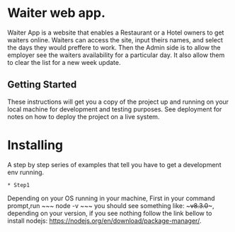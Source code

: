 # Waiter web app.
Waiter App is a website that enables a Restaurant or a Hotel owners to get waiters online. Waiters can access the site, input theirs names, and select the days they would preffere to work. Then the Admin side is to allow the employer see the waiters availability for a particular day. It also allow them to clear the list for a new week update.

## Getting Started
These instructions will get you a copy of the project up and running on your local machine for development and testing purposes. See deployment for notes on how to deploy the project on a live system.

# Installing
A step by step series of examples that tell you have to get a development env running.

    * Step1
Depending on your OS running in your machine,
   First in your command prompt,run ~~~ node -v ~~~ you should see something like: ~~~v8.3.0~~~, depending on your version, if you see nothing follow the link bellow to install nodejs: https://nodejs.org/en/download/package-manager/.
